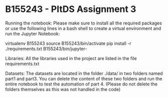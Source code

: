 # B155243 - PItDS Assignment 3


Running the notebook:
Please make sure to install all the required packages or use the following lines in a bash shell to create a virtual environment and run the Jupyter Notebook:

virtualenv B155243
source B155243/bin/activate
pip install -r ./requirements.txt
B155243/bin/jupyter-


Libraries:
All the libraries used in the project are listed in the file requirements.txt


Datasets:
The datasets are located in the folder ./data/ in two folders named part1 and part3. You can delete the content of these two folders and run the entire notebook to test the automation of part 4. (Please do not delete the folders themselves as this was not handled in the code)
